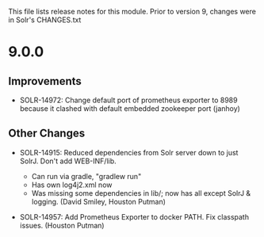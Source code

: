 This file lists release notes for this module.
Prior to version 9, changes were in Solr's CHANGES.txt

9.0.0
======================

Improvements
----------------------

* SOLR-14972: Change default port of prometheus exporter to 8989 
  because it clashed with default embedded zookeeper port (janhoy)

Other Changes
----------------------
* SOLR-14915: Reduced dependencies from Solr server down to just SolrJ.  Don't add WEB-INF/lib.
  * Can run via gradle, "gradlew run"
  * Has own log4j2.xml now
  * Was missing some dependencies in lib/; now has all except SolrJ & logging.
  (David Smiley, Houston Putman)

* SOLR-14957: Add Prometheus Exporter to docker PATH. Fix classpath issues. (Houston Putman)
